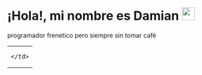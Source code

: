 # ¡Hola!, mi nombre es Damian <img src="https://github.com/dampokan/dampokan/blob/main/src/6937-emojieyebrown.gif" width="29px">
programador frenetico pero siempre sin tomar café 
<table>
<tr>
    <td valign="center">

    </td>
</tr>
</table>